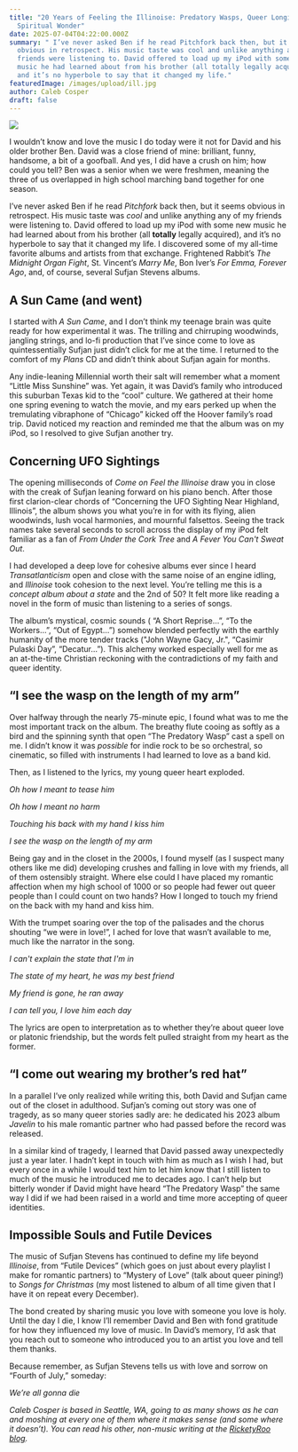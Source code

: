 ```yaml
---
title: "20 Years of Feeling the Illinoise: Predatory Wasps, Queer Longing, and
  Spiritual Wonder"
date: 2025-07-04T04:22:00.000Z
summary: " I’ve never asked Ben if he read Pitchfork back then, but it seems
  obvious in retrospect. His music taste was cool and unlike anything any of my
  friends were listening to. David offered to load up my iPod with some new
  music he had learned about from his brother (all totally legally acquired),
  and it’s no hyperbole to say that it changed my life."
featuredImage: /images/upload/ill.jpg
author: Caleb Cosper
draft: false
---
```

![](/images/upload/ill.jpg)

I wouldn’t know and love the music I do today were it not for David and his older brother Ben. David was a close friend of mine: brilliant, funny, handsome, a bit of a goofball. And yes, I did have a crush on him; how could you tell? Ben was a senior when we were freshmen, meaning the three of us overlapped in high school marching band together for one season.

I’ve never asked Ben if he read *Pitchfork* back then, but it seems obvious in retrospect. His music taste was *cool* and unlike anything any of my friends were listening to. David offered to load up my iPod with some new music he had learned about from his brother (all **totally** legally acquired), and it’s no hyperbole to say that it changed my life. I discovered some of my all-time favorite albums and artists from that exchange. Frightened Rabbit’s *The Midnight Organ Fight*, St. Vincent’s *Marry Me*, Bon Iver’s *For Emma, Forever Ago*, and, of course, several Sufjan Stevens albums.

## **A Sun Came (and went)**

I started with *A Sun Came*, and I don’t think my teenage brain was quite ready for how experimental it was. The trilling and chirruping woodwinds, jangling strings, and lo-fi production that I’ve since come to love as quintessentially Sufjan just didn’t click for me at the time. I returned to the comfort of my *Plans* CD and didn’t think about Sufjan again for months.

Any indie-leaning Millennial worth their salt will remember what a moment “Little Miss Sunshine” was. Yet again, it was David’s family who introduced this suburban Texas kid to the “cool” culture. We gathered at their home one spring evening to watch the movie, and my ears perked up when the tremulating vibraphone of “Chicago” kicked off the Hoover family’s road trip. David noticed my reaction and reminded me that the album was on my iPod, so I resolved to give Sufjan another try.

## **Concerning UFO Sightings**

The opening milliseconds of *Come on Feel the Illinoise* draw you in close with the creak of Sufjan leaning forward on his piano bench. After those first clarion-clear chords of “Concerning the UFO Sighting Near Highland, Illinois”, the album shows you what you’re in for with its flying, alien woodwinds, lush vocal harmonies, and mournful falsettos. Seeing the track names take several seconds to scroll across the display of my iPod felt familiar as a fan of *From Under the Cork Tree* and *A Fever You Can't Sweat Out*.

I had developed a deep love for cohesive albums ever since I heard *Transatlanticism* open and close with the same noise of an engine idling, and *Illinoise* took cohesion to the next level. You’re telling me this is a *concept album about a state* and the 2nd of 50? It felt more like reading a novel in the form of music than listening to a series of songs.

The album’s mystical, cosmic sounds ( “A Short Reprise…”, “To the Workers…”, “Out of Egypt…”) somehow blended perfectly with the earthly humanity of the more tender tracks ("John Wayne Gacy, Jr.", “Casimir Pulaski Day”, “Decatur…”). This alchemy worked especially well for me as an at-the-time Christian reckoning with the contradictions of my faith and queer identity.

## **“I see the wasp on the length of my arm”**

Over halfway through the nearly 75-minute epic, I found what was to me the most important track on the album. The breathy flute cooing as softly as a bird and the spinning synth that open “The Predatory Wasp” cast a spell on me. I didn’t know it was *possible* for indie rock to be so orchestral, so cinematic, so filled with instruments I had learned to love as a band kid. 

Then, as I listened to the lyrics, my young queer heart exploded.

*Oh how I meant to tease him*

*Oh how I meant no harm*

*Touching his back with my hand I kiss him*

*I see the wasp on the length of my arm*

Being gay and in the closet in the 2000s, I found myself (as I suspect many others like me did) developing crushes and falling in love with my friends, all of them ostensibly straight. Where else could I have placed my romantic affection when my high school of 1000 or so people had fewer out queer people than I could count on two hands? How I longed to touch my friend on the back with my hand and kiss him.

With the trumpet soaring over the top of the palisades and the chorus shouting “we were in love!”, I ached for love that wasn’t available to me, much like the narrator in the song.

*I can't explain the state that I'm in*

*The state of my heart, he was my best friend*

*My friend is gone, he ran away*

*I can tell you, I love him each day*

The lyrics are open to interpretation as to whether they’re about queer love or platonic friendship, but the words felt pulled straight from my heart as the former.

## **“I come out wearing my brother’s red hat”**

In a parallel I’ve only realized while writing this, both David and Sufjan came out of the closet in adulthood. Sufjan’s coming out story was one of tragedy, as so many queer stories sadly are: he dedicated his 2023 album *Javelin* to his male romantic partner who had passed before the record was released.

In a similar kind of tragedy, I learned that David passed away unexpectedly just a year later. I hadn’t kept in touch with him as much as I wish I had, but every once in a while I would text him to let him know that I still listen to much of the music he introduced me to decades ago. I can’t help but bitterly wonder if David might have heard “The Predatory Wasp” the same way I did if we had been raised in a world and time more accepting of queer identities.

## **Impossible Souls and Futile Devices**

The music of Sufjan Stevens has continued to define my life beyond *Illinoise*, from “Futile Devices” (which goes on just about every playlist I make for romantic partners) to “Mystery of Love” (talk about queer pining!) to *Songs for Christmas* (my most listened to album of all time given that I have it on repeat every December).

The bond created by sharing music you love with someone you love is holy. Until the day I die, I know I’ll remember David and Ben with fond gratitude for how they influenced my love of music. In David’s memory, I’d ask that you reach out to someone who introduced you to an artist you love and tell them thanks. 

Because remember, as Sufjan Stevens tells us with love and sorrow on “Fourth of July,” someday: 

*We’re all gonna die*

*Caleb Cosper is based in Seattle, WA, going to as many shows as he can and moshing at every one of them where it makes sense (and some where it doesn’t). You can read his other, non-music writing at the [RicketyRoo blog](https://ricketyroo.com/author/caleb/).*
